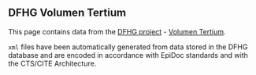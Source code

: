 ## DFHG Volumen Tertium

This page contains data from the [DFHG project](http://www.dfhg-project.org/) - [Volumen Tertium](http://www.dfhg-project.org/DFHG/index.php?volume=Volumen%20tertium).

`xml` files have been automatically generated from data stored in the DFHG database and are encoded in accordance with EpiDoc standards and with the CTS/CITE Architecture.
